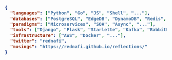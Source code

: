 <!-- Zero width character is used to put extra blank lines before and after code -->

<h3>
    
```json
{
  "languages": ["Python", "Go", "JS", "Shell", "..."],
  "databases": ["PostgreSQL", "EdgeDB", "DynamoDB", "Redis", "..."],
  "paradigms": ["Microservices", "SOA", "Async", "..."],
  "tools": ["Django", "Flask", "Starlette", "Kafka", "RabbitMQ", "RQ", "..."],
  "infrastructure": ["AWS", "Docker", "..."],
  "twitter": "rednafi",
  "musings": "https://rednafi.github.io/reflections/"
}
```
</h3>
